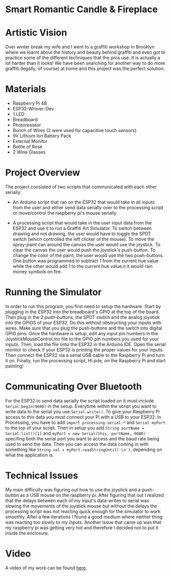 # Smart Romantic Candle & Fireplace
# Artistic Vision
Over winter break my wife and I went to a graffiti workshop in Brooklyn where we learnt about the history and beauty behind graffiti and even got to practice some of the different techniques that the pros use. It is actually a lot harder than it looks! We have been searching for another way to do more graffiti (legally, of course) at home and this project was the perfect solution.

# Materials
* Raspberry Pi 4B
* ESP32-Wrover-Dev
* 1 LED
* Breadboard
* Photoresistor
* Bunch of Wires (2 were used for capacitive touch sensors)
* 9V Lithium Ion Battery Pack
* External Monitor
* Bottle of Rosé
* 2 Wine Glasses

# Project Overview
The project consisted of two scripts that communicated with each other serially:

* An Arduino script that ran on the ESP32 that would take in all inputs from the user and either send data serially over to the processing script or move/control the raspberry pi's mouse serially.
    
* A processing script that would take in the user input data from the ESP32 and use it to run a Graffiti Art Simulator. To switch between drawing and not drawing, the user would have to toggle the SPDT switch (which controlled the left clicker of the mouse). To move the spray-paint can around the canvas the user would use the joystick. To clear the canvas the user would push the joystick's push-button. To change the color of the paint, the user would use the two push-buttons. One button was programmed to subtract 1 from the current hue value while the other would add 1 to the current hue value.n it would rain money symbols on fire.

# Running the Simulator
In order to run this program, you first need to setup the hardware. Start by plugging in the ESP32 into the breadboard's GPIO at the top of the board. Then plug in the 2 push-buttons, the SPDT switch and the analog joystick into the GPIOS of your ESP32. Do this without obstructing your inputs with wires. Make sure that you plug the push-buttons and the switch into digital GPIO pins. Once the hardware is setup, edit any input pin numbers in the JoystickMouseControl.ino file to the GPIO pin numbers you used for your inputs. Then, load the file onto the ESP32 in the Arduino IDE. Open the serial monitor to check if your ESP32 is printing the proper values for your inputs. Then connect the ESP32 via a serial USB cable to the Raspberry Pi and turn it on. Finally, run the processing script, HI.pde, on the Raspberry Pi and start painting!

# Communicating Over Bluetooth

For the ESP32 to send data serially the script loaded on it must include `Serial.begin(9600)` in the setup. Everytime within the script you want to write data to the serial you use `Serial.write()`. To give your Raspberry Pi access to this data you must connect your Pi with a USB to your ESP32. In Processing, you have to add `import processing.serial.*` and `Serial myPort` to the top of your script. Then in setup you add `String portName = Serial.list()[1]` and `myPort = new Serial(this, portName, 9600)` specifing both the serial port you want to access and the baud rate being used to send the data. Then you can access the data coming in with something like `String val = myPort.readStringUntil('\n')`, depending on what the application is.

# Technical Issues
My main difficulty was figuring out how to use the joystick and a push-button as a USB mouse on the raspberry pi. After figuring that out I realized that the delays between each of my input's data-writes to serial was slowing the movements of the joystick mouse but without the delays the processing script was not reacting quick enough for the simulator to work smoothly. After a few iterations I found a good medium where neither thing was reacting too slowly to my inputs. Another issue that came up was that my 
raspberry pi was getting very hot and therefore I decided not to put it inside the enclosure.

# Video
A video of my work can be found [here](https://www.youtube.com/watch?v=FdYzZxUisu8).
